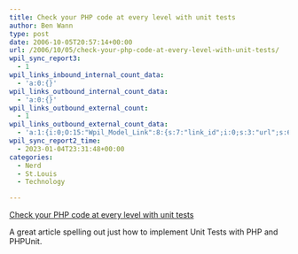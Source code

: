 ```yaml
---
title: Check your PHP code at every level with unit tests
author: Ben Wann
type: post
date: 2006-10-05T20:57:14+00:00
url: /2006/10/05/check-your-php-code-at-every-level-with-unit-tests/
wpil_sync_report3:
  - 1
wpil_links_inbound_internal_count_data:
  - 'a:0:{}'
wpil_links_outbound_internal_count_data:
  - 'a:0:{}'
wpil_links_outbound_external_count:
  - 1
wpil_links_outbound_external_count_data:
  - 'a:1:{i:0;O:15:"Wpil_Model_Link":8:{s:7:"link_id";i:0;s:3:"url";s:69:"http://www-128.ibm.com/developerworks/opensource/library/os-php-unit/";s:4:"host";s:15:"www-128.ibm.com";s:8:"internal";b:0;s:4:"post";N;s:6:"anchor";s:50:"Check your PHP code at every level with unit tests";s:15:"added_by_plugin";b:0;s:8:"location";s:7:"content";}}'
wpil_sync_report2_time:
  - 2023-01-04T23:31:48+00:00
categories:
  - Nerd
  - St.Louis
  - Technology

---
```

[Check your PHP code at every level with unit tests][1]

A great article spelling out just how to implement Unit Tests with PHP and PHPUnit.</p> 

<!--a2ce3649bed7e6df66c932fce7a39856-->

<!--39f5aeec0638bd0d0e44c579d7898810-->

 [1]: http://www-128.ibm.com/developerworks/opensource/library/os-php-unit/